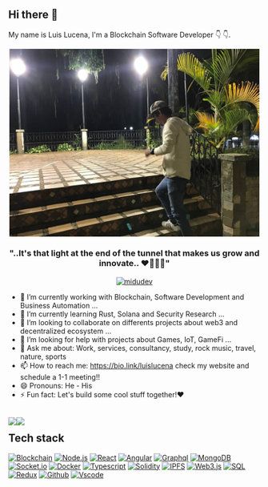## Hi there 👋

My name is Luis Lucena, I'm a Blockchain Software Developer 👇 👇.

<p align="center" width="300">
   <img align="center" width="500" src="photo.jpeg" />
   <h3 align="center">"..It's that light at the end of the tunnel that makes us grow and innovate.. ❤️👨🏻‍💻"</h3>
<p align="center">
<a href="https://twitter.com/_luisald" target="blank">
    <img align="center" src="https://cdn.jsdelivr.net/npm/simple-icons@3.0.1/icons/twitter.svg" alt="midudev" height="28px" width="28px" />
  </a>
</p>


- 🔭 I’m currently working with Blockchain, Software Development and Business Automation ...
- 🌱 I’m currently learning Rust, Solana and Security Research ...
- 👯 I’m looking to collaborate on differents projects about web3 and decentralized ecosystem ...
- 🤔 I’m looking for help with projects about Games, IoT, GameFi ...
- 💬 Ask me about: Work, services, consultancy, study, rock music, travel, nature, sports
- 📫 How to reach me: https://bio.link/luislucena check my website and schedule a 1-1 meeting!!
- 😄 Pronouns: He - His
- ⚡ Fun fact: Let's build some cool stuff together!❤️

<br />

<a href="https://github.com/anuraghazra/github-readme-stats">
  <img align="left" src="https://github-readme-stats.vercel.app/api/top-langs/?username=luislucena16&hide=html,ruby,css,java,objective-c,python,starlark,dockerfile,shell,rust,nix" />
</a>
<a href="https://github.com/anuraghazra/convoychat">
  <img align="left" src="https://github-readme-stats.vercel.app/api?username=luislucena16&show_icons=true&count_private=true" />
</a>









## Tech stack
[![Blockchain](https://img.shields.io/badge/-Blockchain-black?style=for-the-badge&logo=bitcoin&logoColor=white)]()
[![Node.js](https://img.shields.io/badge/-Node.js-339933?style=for-the-badge&logo=Node.js&logoColor=white)]()
[![React](https://img.shields.io/badge/-React-black?style=for-the-badge&logo=react&logoColor=blue)]()
[![Angular](https://img.shields.io/badge/-Angular-d2082d?style=for-the-badge&logo=angular&logoColor=white)]()
[![Graphql](https://img.shields.io/badge/-Graph_QL-ff1493?style=for-the-badge&logo=graphql&logoColor=white)]()
[![MongoDB](https://img.shields.io/badge/-MongoDB-darkgreen?style=for-the-badge&logo=mongodb&logoColor=white)]()
[![Socket.io](https://img.shields.io/badge/-Socket.io-black?style=for-the-badge&logo=socket.io&logoColor=white)]()
[![Docker](https://img.shields.io/badge/-Docker-2496ed?style=for-the-badge&logo=docker&logoColor=white)]()
[![Typescript](https://img.shields.io/badge/-Typescript-007acc?style=for-the-badge&logo=typescript&logoColor=white)]()
[![Solidity](https://img.shields.io/badge/-Solidity-3c3c3d?style=for-the-badge&logo=ethereum&logoColor=white)]()
[![IPFS](https://img.shields.io/badge/-IPFS-23bbad?style=for-the-badge&logo=ipfs&logoColor=white)]()
[![Web3.js](https://img.shields.io/badge/-Web3.js-black?style=for-the-badge&logo=javascript&logoColor=)]()
[![SQL](https://img.shields.io/badge/-SQL-d2082d?style=for-the-badge&logo=mysql&logoColor=white)]()
[![Redux](https://img.shields.io/badge/-Redux-764abc?style=for-the-badge&logo=redux&logoColor=white)]()
[![Github](https://img.shields.io/badge/-GitHub-black?style=for-the-badge&logo=github&logoColor=white)]()
[![Vscode](https://img.shields.io/badge/-VSCode-007acc?style=for-the-badge&logo=visual-studio-code&logoColor=white)]()
